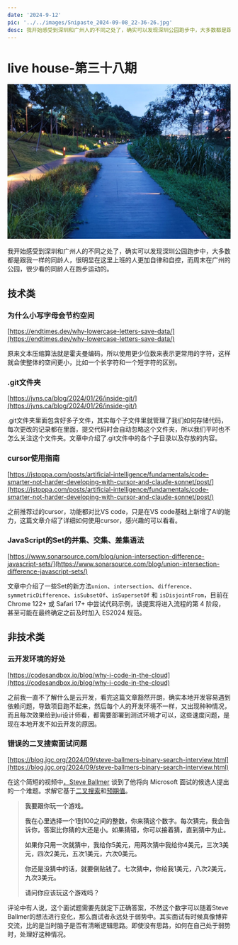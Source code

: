 ```yaml
---
date: '2024-9-12'
pic: '../../images/Snipaste_2024-09-08_22-36-26.jpg'
desc: 我开始感受到深圳和广州人的不同之处了，确实可以发现深圳公园跑步中，大多数都是跟我一样的同龄人，很明显在这里上班的人更加自律和自控，而周末在广州的公园，很少看的同龄人在跑步运动的。
---
```

# live house-第三十八期
![Snipaste_2024-09-08_22-36-26.jpg](../../images/Snipaste_2024-09-08_22-36-26.jpg)






我开始感受到深圳和广州人的不同之处了，确实可以发现深圳公园跑步中，大多数都是跟我一样的同龄人，很明显在这里上班的人更加自律和自控，而周末在广州的公园，很少看的同龄人在跑步运动的。

## 技术类
### 为什么小写字母会节约空间


[https://endtimes.dev/why-lowercase-letters-save-data/](https://endtimes.dev/why-lowercase-letters-save-data/)



原来文本压缩算法就是霍夫曼编码，所以使用更少位数来表示更常用的字符，这样就会使整体的空间更小，比如一个长字符和一个短字符的区别。



### .git文件夹


[https://jvns.ca/blog/2024/01/26/inside-git/](https://jvns.ca/blog/2024/01/26/inside-git/)



.git文件夹里面包含好多子文件，其实每个子文件里就管理了我们如何存储代码，每次更改的记录都在里面，提交代码时会自动忽略这个文件夹，所以我们平时也不怎么关注这个文件夹。文章中介绍了.git文件中的各个子目录以及存放的内容。





### cursor使用指南
[https://jstoppa.com/posts/artificial-intelligence/fundamentals/code-smarter-not-harder-developing-with-cursor-and-claude-sonnet/post/](https://jstoppa.com/posts/artificial-intelligence/fundamentals/code-smarter-not-harder-developing-with-cursor-and-claude-sonnet/post/)



之前推荐过的cursor，功能都对比VS code，只是在VS code基础上新增了AI的能力，这篇文章介绍了详细如何使用cursor，感兴趣的可以看看。



### JavaScript的Set的并集、交集、差集语法
[https://www.sonarsource.com/blog/union-intersection-difference-javascript-sets/](https://www.sonarsource.com/blog/union-intersection-difference-javascript-sets/)



文章中介绍了一些Set的新方法`union`、`intersection`、`difference`、`symmetricDifference`、`isSubsetOf`、`isSupersetOf` 和 `isDisjointFrom`，目前在 Chrome 122+ 或 Safari 17+ 中尝试代码示例，该提案将进入流程的第 4 阶段，甚至可能在最终确定之前及时加入 ES2024 规范。

## 非技术类


### 云开发环境的好处
[https://codesandbox.io/blog/why-i-code-in-the-cloud](https://codesandbox.io/blog/why-i-code-in-the-cloud)



之前我一直不了解什么是云开发，看完这篇文章豁然开朗，确实本地开发容易遇到依赖问题，导致项目跑不起来，然后每个人的开发环境不一样，又出现种种情况，而且每次效果给到ui设计师看，都需要部署到测试环境才可以，这些速度问题，是现在本地开发不如云开发的原因。





### 错误的二叉搜索面试问题
[https://blog.jgc.org/2024/09/steve-ballmers-binary-search-interview.html](https://blog.jgc.org/2024/09/steve-ballmers-binary-search-interview.html)



在这个简短的视频中[，Steve Ballmer](https://en.wikipedia.org/wiki/Steve_Ballmer) 谈到了他将向 Microsoft 面试的候选人提出的一个难题。求解它基于[二叉搜索](https://en.wikipedia.org/wiki/Binary_search)和[预期值](https://en.wikipedia.org/wiki/Expected_value)。



> <font style="color:rgb(17, 17, 17);">我要跟你玩一个游戏。</font>
>
> <font style="color:rgb(17, 17, 17);">我在心里选择一个1到100之间的整数，你来猜这个数字。每次猜完，我会告诉你，答案比你猜的大还是小。如果猜错，你可以接着猜，直到猜中为止。</font>
>
> <font style="color:rgb(17, 17, 17);">如果你只用一次就猜中，我给你5美元，用两次猜中我给你4美元，三次3美元，四次2美元，五次1美元，六次0美元。</font>
>
> <font style="color:rgb(17, 17, 17);">你还是没猜中的话，就要倒贴钱了。七次猜中，你给我1美元，八次2美元，九次3美元。</font>
>
> <font style="color:rgb(17, 17, 17);">请问你应该玩这个游戏吗？</font>
>



评论中有人说，这个面试题需要先就定下正确答案，不然这个数字可以随着Steve Ballmer的想法进行变化，那么面试者永远处于弱势中。其实面试有时候真像博弈交流，比的是当时脑子是否有清晰逻辑思路。即使没有思路，如何在自己处于弱势时，处理好这种情况。











